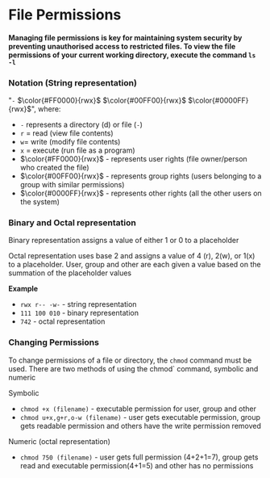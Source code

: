 # File Permissions

#### Managing file permissions is key for maintaining system security by preventing unauthorised access to restricted files. To view the file permissions of your current working directory, execute the command `ls -l` 

### Notation (String representation)
 "`-`    $\color{#FF0000}{rwx}$    $\color{#00FF00}{rwx}$    $\color{#0000FF}{rwx}$",  where:
  - `-` represents a directory (d) or file (`-`)
  - `r` = read (view file contents)
  - `w`= write (modify file contents)
  - `x` = execute (run file as a program)
  - $\color{#FF0000}{rwx}$ - represents user rights (file owner/person who created the file)
  - $\color{#00FF00}{rwx}$ - represents group rights (users belonging to a group with similar permissions)
  - $\color{#0000FF}{rwx}$ - represents other rights (all the other users on the system)

### Binary and Octal representation

Binary representation assigns a value of either 1 or 0 to a placeholder

Octal representation uses base 2 and assigns a value of 4 (r), 2(w), or 1(x) to a placeholder. User, group and other are each given a value based on the summation of the placeholder values

**Example**
- `rwx r-- -w-` - string representation
- `111 100 010` - binary representation
- `742` - octal representation

### Changing Permissions

To change permissions of a file or directory, the `chmod` command must be used. There are two methods of using the chmod` command, symbolic and numeric

Symbolic 
- `chmod +x (filename)` - executable permission for user, group and other
- `chmod u+x,g+r,o-w (filename)` - user gets executable permission, group gets readable permission and others have the write permission removed

Numeric (octal representation)
- `chmod 750 (filename)` - user gets full permission (4+2+1=7), group gets read and executable permission(4+1=5) and other has no permissions
